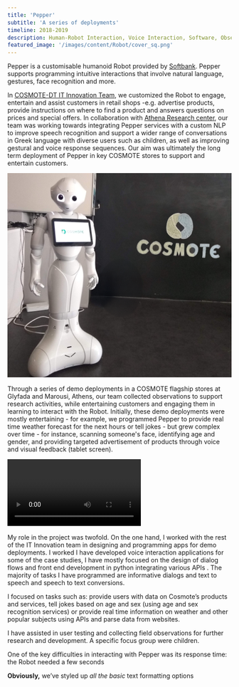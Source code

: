 ```yaml
---
title: 'Pepper'
subtitle: 'A series of deployments'
timeline: 2018-2019
description: Human-Robot Interaction, Voice Interaction, Software, Observation, Deployment, COSMOTE-DT.
featured_image: '/images/content/Robot/cover_sq.png'
---
```

Pepper is a customisable humanoid Robot provided by [Softbank](https://us.softbankrobotics.com/pepper). Pepper supports programming intuitive interactions that involve natural language, gestures, face recognition and more. 

In [COSMOTE-DT IT Innovation Team](https://www.cosmote.gr/static/otegroup/en/page/it_innovation_center_new), we customized the Robot to engage, entertain and assist customers in retail shops -e.g. advertise products, provide instructions on where to find a product and answers questions on prices and special offers. In collaboration with [Athena Research center](https://www.athenarc.gr/en/research), our team was working towards integrating Pepper services with a custom NLP to improve speech recognition and support a wider range of conversations in Greek language with diverse users such as children, as well as improving gestural and voice response sequences. Our aim was ultimately the long term deployment of Pepper in key COSMOTE stores to support and entertain customers. 

![](/images/content/Robot/cover_sq.png)

Through a series of demo deployments in a COSMOTE flagship stores at Glyfada and Marousi, Athens, our team collected observations to support research activities, while entertaining customers and engaging them in learning to interact with the Robot. Initially, these demo deployments were mostly entertaining - for example, we programmed Pepper to provide real time weather forecast for the next hours or tell jokes -  but grew complex over time - for instance, scanning someone's face, identifying age and gender, and providing targeted advertisement of products through voice and visual feedback (tablet screen).


<!-- <video width="640" height="360" controls> -->
<video controls>
  <source src="/images/content/Robot/dinno4.mp4" type="video/mp4">
</video> 

My role in the project was twofold. On the one hand, I worked with the rest of the IT Innovation team in designing and programming apps for demo deployments. I worked I have developed voice interaction applications for some of the case studies, 
I have mostly focused on the design of dialog flows and front end development in python integrating various APIs . The majority of tasks I have programmed are informative dialogs and text to speech and speech to text conversions. 

I focused on tasks such as: provide users with data on Cosmote’s products and services, tell jokes based on age and sex (using age and sex recognition services) or provide real time information on weather and other popular subjects using APIs and parse data from websites.

I have assisted in user testing and collecting field observations for further research and development. A specific focus group were children. 

One of the key difficulties in interacting with Pepper was its response time: the Robot needed a few seconds 


**Obviously,** we’ve styled up *all the basic* text formatting options 